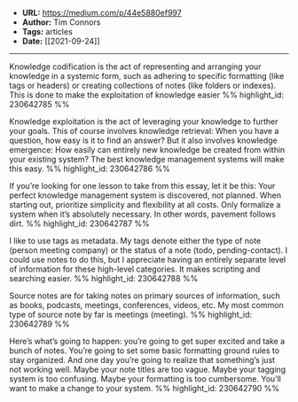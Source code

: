 - **URL:** https://medium.com/p/44e5880ef997
- **Author:** Tim Connors
- **Tags:** articles
- **Date:** [[2021-09-24]]
---

Knowledge codification is the act of representing and arranging your knowledge in a systemic form, such as adhering to specific formatting (like tags or headers) or creating collections of notes (like folders or indexes). This is done to make the exploitation of knowledge easier %% highlight_id: 230642785 %%


Knowledge exploitation is the act of leveraging your knowledge to further your goals. This of course involves knowledge retrieval: When you have a question, how easy is it to find an answer? But it also involves knowledge emergence: How easily can entirely new knowledge be created from within your existing system? The best knowledge management systems will make this easy. %% highlight_id: 230642786 %%


If you’re looking for one lesson to take from this essay, let it be this: Your perfect knowledge management system is discovered, not planned. When starting out, prioritize simplicity and flexibility at all costs. Only formalize a system when it’s absolutely necessary. In other words, pavement follows dirt. %% highlight_id: 230642787 %%


I like to use tags as metadata. My tags denote either the type of note (person meeting company) or the status of a note (todo, pending-contact). I could use notes to do this, but I appreciate having an entirely separate level of information for these high-level categories. It makes scripting and searching easier. %% highlight_id: 230642788 %%


Source notes are for taking notes on primary sources of information, such as books, podcasts, meetings, conferences, videos, etc. My most common type of source note by far is meetings (meeting). %% highlight_id: 230642789 %%


Here’s what’s going to happen: you’re going to get super excited and take a bunch of notes. You’re going to set some basic formatting ground rules to stay organized. And one day you’re going to realize that something’s just not working well. Maybe your note titles are too vague. Maybe your tagging system is too confusing. Maybe your formatting is too cumbersome. You’ll want to make a change to your system. %% highlight_id: 230642790 %%

